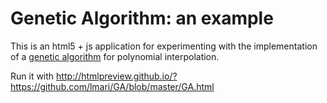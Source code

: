 # Genetic Algorithm: an example
This is an html5 + js application for experimenting with the implementation of a <a href="https://en.wikipedia.org/wiki/Genetic_algorithm" target="_blank">genetic algorithm</a> for polynomial interpolation.

Run it with http://htmlpreview.github.io/?https://github.com/lmari/GA/blob/master/GA.html
